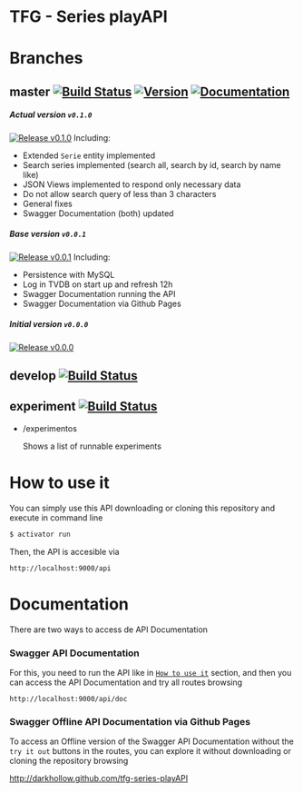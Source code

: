 TFG - Series playAPI
====================


Branches
========

## master [![Build Status](https://travis-ci.org/DarkHollow/tfg-series-playAPI.svg?branch=master)](https://travis-ci.org/DarkHollow/tfg-series-playAPI) [![Version](https://img.shields.io/badge/release-v0.1.0-blue.svg?ts=1)](https://github.com/DarkHollow/tfg-series-playAPI/releases/tag/v0.1.0) [![Documentation](https://img.shields.io/badge/doc-v0.1.0-green.svg?ts=1)](#documentation)


##### Actual version `v0.1.0`
[![Release](https://darkhollow.github.io/tfg-series-playAPI/rocket.svg) v0.1.0](https://github.com/DarkHollow/tfg-series-playAPI/releases/tag/v0.1.0)
Including:
- Extended `Serie` entity implemented
- Search series implemented (search all, search by id, search by name like)
- JSON Views implemented to respond only necessary data
- Do not allow search query of less than 3 characters
- General fixes
- Swagger Documentation (both) updated


##### Base version `v0.0.1`
[![Release](https://darkhollow.github.io/tfg-series-playAPI/rocket.svg) v0.0.1](https://github.com/DarkHollow/tfg-series-playAPI/releases/tag/v0.0.1)
Including:
- Persistence with MySQL
- Log in TVDB on start up and refresh 12h
- Swagger Documentation running the API
- Swagger Documentation via Github Pages


##### Initial version `v0.0.0`
[![Release](https://darkhollow.github.io/tfg-series-playAPI/rocket.svg) v0.0.0](https://github.com/DarkHollow/tfg-series-playAPI/releases/tag/v0.0.0)


## develop [![Build Status](https://travis-ci.org/DarkHollow/tfg-series-playAPI.svg?branch=develop)](https://travis-ci.org/DarkHollow/tfg-series-playAPI)


## experiment [![Build Status](https://travis-ci.org/DarkHollow/tfg-series-playAPI.svg?branch=experiment)](https://travis-ci.org/DarkHollow/tfg-series-playAPI)

- /experimentos

  Shows a list of runnable experiments


How to use it
=============
You can simply use this API downloading or cloning this repository and execute in command line

```bash
$ activator run
```

Then, the API is accesible via

```
http://localhost:9000/api
```


Documentation
=============

There are two ways to access de API Documentation

### Swagger API Documentation
For this, you need to run the API like in [`How to use it`](#how-to-use-it) section, and then you can access the API Documentation and try all routes browsing

```
http://localhost:9000/api/doc
```

### Swagger Offline API Documentation via Github Pages
To access an Offline version of the Swagger API Documentation without the `try it out` buttons in the routes, you can explore it without downloading or cloning the repository browsing

http://darkhollow.github.com/tfg-series-playAPI

